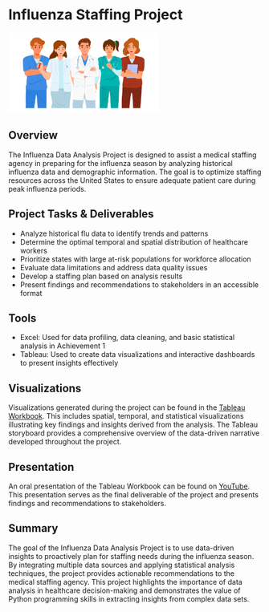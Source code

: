 # Influenza Staffing Project
<img src="Hospital_staff.png" alt="Staff image" style="width:300px;height:160px;">

## Overview
The Influenza Data Analysis Project is designed to assist a medical staffing agency in preparing for the influenza season by analyzing historical influenza data and demographic information. The goal is to optimize staffing resources across the United States to ensure adequate patient care during peak influenza periods.

## Project Tasks & Deliverables
* Analyze historical flu data to identify trends and patterns
* Determine the optimal temporal and spatial distribution of healthcare workers
* Prioritize states with large at-risk populations for workforce allocation
* Evaluate data limitations and address data quality issues
* Develop a staffing plan based on analysis results
* Present findings and recommendations to stakeholders in an accessible format

## Tools
* Excel: Used for data profiling, data cleaning, and basic statistical analysis in Achievement 1
* Tableau: Used to create data visualizations and interactive dashboards to present insights effectively

## Visualizations
Visualizations generated during the project can be found in the [Tableau Workbook](https://public.tableau.com/app/profile/sarah.tischer/viz/2_9_Storytelling_with_Data_Presentations/Preparingfor2018InfluenzaSeason). This includes spatial, temporal, and statistical visualizations illustrating key findings and insights derived from the analysis. The Tableau storyboard provides a comprehensive overview of the data-driven narrative developed throughout the project.

## Presentation
An oral presentation of the Tableau Workbook can be found on [YouTube](https://www.youtube.com/watch?v=fSmHvWc_vRg). This presentation serves as the final deliverable of the project and presents findings and recommendations to stakeholders.

## Summary
The goal of the Influenza Data Analysis Project is to use data-driven insights to proactively plan for staffing needs during the influenza season. By integrating multiple data sources and applying statistical analysis techniques, the project provides actionable recommendations to the medical staffing agency. This project highlights the importance of data analysis in healthcare decision-making and demonstrates the value of Python programming skills in extracting insights from complex data sets.
